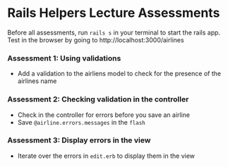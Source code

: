 # Rails Helpers Lecture Assessments

Before all assessments, run `rails s` in your terminal to start the rails app.
Test in the browser by going to http://localhost:3000/airlines


### Assessment 1: Using validations

* Add a validation to the airliens model to check for the presence of the airlines name



### Assessment 2: Checking validation in the controller

* Check in the controller for errors before you save an airline
* Save `@airline.errors.messages` in the `flash`



### Assessment 3: Display errors in the view

- Iterate over the errors in `edit.erb` to display them in the view
